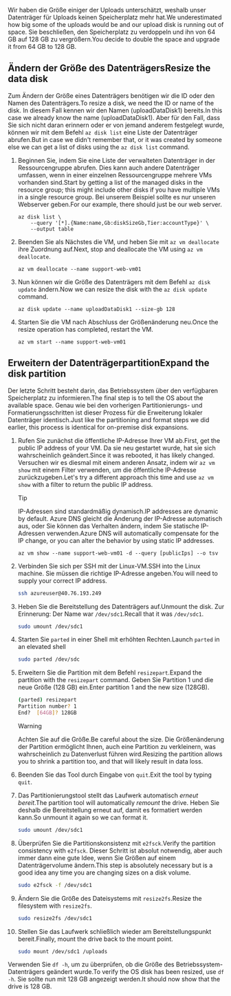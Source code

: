 <span data-ttu-id="a6288-101">Wir haben die Größe einiger der Uploads unterschätzt, weshalb unser Datenträger für Uploads keinen Speicherplatz mehr hat.</span><span class="sxs-lookup"><span data-stu-id="a6288-101">We underestimated how big some of the uploads would be and our upload disk is running out of space.</span></span> <span data-ttu-id="a6288-102">Sie beschließen, den Speicherplatz zu verdoppeln und ihn von 64 GB auf 128 GB zu vergrößern.</span><span class="sxs-lookup"><span data-stu-id="a6288-102">You decide to double the space and upgrade it from 64 GB to 128 GB.</span></span>

## <a name="resize-the-data-disk"></a><span data-ttu-id="a6288-103">Ändern der Größe des Datenträgers</span><span class="sxs-lookup"><span data-stu-id="a6288-103">Resize the data disk</span></span>

<span data-ttu-id="a6288-104">Zum Ändern der Größe eines Datenträgers benötigen wir die ID oder den Namen des Datenträgers.</span><span class="sxs-lookup"><span data-stu-id="a6288-104">To resize a disk, we need the ID or name of the disk.</span></span> <span data-ttu-id="a6288-105">In diesem Fall kennen wir den Namen (uploadDataDisk1) bereits.</span><span class="sxs-lookup"><span data-stu-id="a6288-105">In this case we already know the name (uploadDataDisk1).</span></span> <span data-ttu-id="a6288-106">Aber für den Fall, dass Sie sich nicht daran erinnern oder er von jemand anderem festgelegt wurde, können wir mit dem Befehl `az disk list` eine Liste der Datenträger abrufen.</span><span class="sxs-lookup"><span data-stu-id="a6288-106">But in case we didn't remember that, or it was created by someone else we can get a list of disks using the `az disk list` command.</span></span>

1. <span data-ttu-id="a6288-107">Beginnen Sie, indem Sie eine Liste der verwalteten Datenträger in der Ressourcengruppe abrufen. Dies kann auch andere Datenträger umfassen, wenn in einer einzelnen Ressourcengruppe mehrere VMs vorhanden sind.</span><span class="sxs-lookup"><span data-stu-id="a6288-107">Start by getting a list of the managed disks in the resource group; this might include other disks if you have multiple VMs in a single resource group.</span></span> <span data-ttu-id="a6288-108">Bei unserem Beispiel sollte es nur unseren Webserver geben.</span><span class="sxs-lookup"><span data-stu-id="a6288-108">For our example, there should just be our web server.</span></span>

    ```azurecli
    az disk list \
        --query '[*].{Name:name,Gb:diskSizeGb,Tier:accountType}' \
        --output table
    ```

1. <span data-ttu-id="a6288-109">Beenden Sie als Nächstes die VM, und heben Sie mit `az vm deallocate` ihre Zuordnung auf.</span><span class="sxs-lookup"><span data-stu-id="a6288-109">Next, stop and deallocate the VM using `az vm deallocate`.</span></span> 

    ```azurecli
    az vm deallocate --name support-web-vm01
    ```
1. <span data-ttu-id="a6288-110">Nun können wir die Größe des Datenträgers mit dem Befehl `az disk update` ändern.</span><span class="sxs-lookup"><span data-stu-id="a6288-110">Now we can resize the disk with the `az disk update` command.</span></span>

    ```azurecli
    az disk update --name uploadDataDisk1 --size-gb 128
    ```
    
1. <span data-ttu-id="a6288-111">Starten Sie die VM nach Abschluss der Größenänderung neu.</span><span class="sxs-lookup"><span data-stu-id="a6288-111">Once the resize operation has completed, restart the VM.</span></span>

    ```azurecli
    az vm start --name support-web-vm01
    ```

## <a name="expand-the-disk-partition"></a><span data-ttu-id="a6288-112">Erweitern der Datenträgerpartition</span><span class="sxs-lookup"><span data-stu-id="a6288-112">Expand the disk partition</span></span>

<span data-ttu-id="a6288-113">Der letzte Schritt besteht darin, das Betriebssystem über den verfügbaren Speicherplatz zu informieren.</span><span class="sxs-lookup"><span data-stu-id="a6288-113">The final step is to tell the OS about the available space.</span></span> <span data-ttu-id="a6288-114">Genau wie bei den vorherigen Partitionierungs- und Formatierungsschritten ist dieser Prozess für die Erweiterung lokaler Datenträger identisch.</span><span class="sxs-lookup"><span data-stu-id="a6288-114">Just like the partitioning and format steps we did earlier, this process is identical for on-premise disk expansions.</span></span> 

1. <span data-ttu-id="a6288-115">Rufen Sie zunächst die öffentliche IP-Adresse Ihrer VM ab.</span><span class="sxs-lookup"><span data-stu-id="a6288-115">First, get the public IP address of your VM.</span></span> <span data-ttu-id="a6288-116">Da sie neu gestartet wurde, hat sie sich wahrscheinlich geändert.</span><span class="sxs-lookup"><span data-stu-id="a6288-116">Since it was rebooted, it has likely changed.</span></span> <span data-ttu-id="a6288-117">Versuchen wir es diesmal mit einem anderen Ansatz, indem wir `az vm show` mit einem Filter verwenden, um die öffentliche IP-Adresse zurückzugeben.</span><span class="sxs-lookup"><span data-stu-id="a6288-117">Let's try a different approach this time and use `az vm show` with a filter to return the public IP address.</span></span>

    > [!TIP]
    > <span data-ttu-id="a6288-118">IP-Adressen sind standardmäßig dynamisch.</span><span class="sxs-lookup"><span data-stu-id="a6288-118">IP addresses are dynamic by default.</span></span> <span data-ttu-id="a6288-119">Azure DNS gleicht die Änderung der IP-Adresse automatisch aus, oder Sie können das Verhalten ändern, indem Sie statische IP-Adressen verwenden.</span><span class="sxs-lookup"><span data-stu-id="a6288-119">Azure DNS will automatically compensate for the IP change, or you can alter the behavior by using static IP addresses.</span></span>

    ```azurecli
    az vm show --name support-web-vm01 -d --query [publicIps] --o tsv
    ```
    
1. <span data-ttu-id="a6288-120">Verbinden Sie sich per SSH mit der Linux-VM.</span><span class="sxs-lookup"><span data-stu-id="a6288-120">SSH into the Linux machine.</span></span> <span data-ttu-id="a6288-121">Sie müssen die richtige IP-Adresse angeben.</span><span class="sxs-lookup"><span data-stu-id="a6288-121">You will need to supply your correct IP address.</span></span>

    ```bash
    ssh azureuser@40.76.193.249
    ```

1. <span data-ttu-id="a6288-122">Heben Sie die Bereitstellung des Datenträgers auf.</span><span class="sxs-lookup"><span data-stu-id="a6288-122">Unmount the disk.</span></span> <span data-ttu-id="a6288-123">Zur Erinnerung: Der Name war `/dev/sdc1`.</span><span class="sxs-lookup"><span data-stu-id="a6288-123">Recall that it was `/dev/sdc1`.</span></span>

    ```bash
    sudo umount /dev/sdc1
    ```

1. <span data-ttu-id="a6288-124">Starten Sie `parted` in einer Shell mit erhöhten Rechten.</span><span class="sxs-lookup"><span data-stu-id="a6288-124">Launch `parted` in an elevated shell</span></span>

    ```bash
    sudo parted /dev/sdc
    ```
    
1. <span data-ttu-id="a6288-125">Erweitern Sie die Partition mit dem Befehl `resizepart`.</span><span class="sxs-lookup"><span data-stu-id="a6288-125">Expand the partition with the `resizepart` command.</span></span> <span data-ttu-id="a6288-126">Geben Sie Partition 1 und die neue Größe (128 GB) ein.</span><span class="sxs-lookup"><span data-stu-id="a6288-126">Enter partition 1 and the new size (128GB).</span></span>

    ```bash
    (parted) resizepart
    Partition number? 1
    End?  [64GB]? 128GB
    ```

    > [!WARNING]
    > <span data-ttu-id="a6288-127">Achten Sie auf die Größe.</span><span class="sxs-lookup"><span data-stu-id="a6288-127">Be careful about the size.</span></span> <span data-ttu-id="a6288-128">Die Größenänderung der Partition ermöglicht Ihnen, auch eine Partition zu verkleinern, was wahrscheinlich zu Datenverlust führen wird.</span><span class="sxs-lookup"><span data-stu-id="a6288-128">Resizing the partition allows you to shrink a partition too, and that will likely result in data loss.</span></span>
    
1. <span data-ttu-id="a6288-129">Beenden Sie das Tool durch Eingabe von `quit`.</span><span class="sxs-lookup"><span data-stu-id="a6288-129">Exit the tool by typing `quit`.</span></span>

1. <span data-ttu-id="a6288-130">Das Partitionierungstool stellt das Laufwerk automatisch _erneut bereit_.</span><span class="sxs-lookup"><span data-stu-id="a6288-130">The partition tool will automatically _remount_ the drive.</span></span> <span data-ttu-id="a6288-131">Heben Sie deshalb die Bereitstellung erneut auf, damit es formatiert werden kann.</span><span class="sxs-lookup"><span data-stu-id="a6288-131">So unmount it again so we can format it.</span></span>

    ```bash
    sudo umount /dev/sdc1
    ```
    
1. <span data-ttu-id="a6288-132">Überprüfen Sie die Partitionskonsistenz mit `e2fsck`.</span><span class="sxs-lookup"><span data-stu-id="a6288-132">Verify the partition consistency with `e2fsck`.</span></span> <span data-ttu-id="a6288-133">Dieser Schritt ist absolut notwendig, aber auch immer dann eine gute Idee, wenn Sie Größen auf einem Datenträgervolume ändern.</span><span class="sxs-lookup"><span data-stu-id="a6288-133">This step is absolutely necessary but is a good idea any time you are changing sizes on a disk volume.</span></span>

    ```bash
    sudo e2fsck -f /dev/sdc1
    ```

1. <span data-ttu-id="a6288-134">Ändern Sie die Größe des Dateisystems mit `resize2fs`.</span><span class="sxs-lookup"><span data-stu-id="a6288-134">Resize the filesystem with `resize2fs`.</span></span>

    ```bash
    sudo resize2fs /dev/sdc1
    ```

1. <span data-ttu-id="a6288-135">Stellen Sie das Laufwerk schließlich wieder am Bereitstellungspunkt bereit.</span><span class="sxs-lookup"><span data-stu-id="a6288-135">Finally, mount the drive back to the mount point.</span></span>

    ```bash
    sudo mount /dev/sdc1 /uploads
    ```

<span data-ttu-id="a6288-136">Verwenden Sie `df -h`, um zu überprüfen, ob die Größe des Betriebssystem-Datenträgers geändert wurde.</span><span class="sxs-lookup"><span data-stu-id="a6288-136">To verify the OS disk has been resized, use `df -h`.</span></span> <span data-ttu-id="a6288-137">Sie sollte nun mit 128 GB angezeigt werden.</span><span class="sxs-lookup"><span data-stu-id="a6288-137">It should now show that the drive is 128 GB.</span></span>
